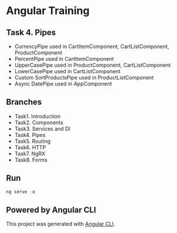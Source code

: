 # Angular Training

## Task 4. Pipes
- CurrencyPipe used in CartItemComponent, CartListComponent, ProductComponent
- PercentPipe used in CartItemComponent
- UpperCasePipe used in ProductComponent, CartListComponent
- LowerCasePipe used in CartListComponent
- Custom SortProductsPipe used in ProductListComponent
- Async DatePipe used in AppComponent

## Branches
 - Task1. Introduction
 - Task2. Components
 - Task3. Services and DI
 - Task4. Pipes
 - Task5. Routing
 - Task6. HTTP
 - Task7. NgRX
 - Task8. Forms

## Run
```js
ng serve -o
```

## Powered by Angular CLI
This project was generated with [Angular CLI](https://github.com/angular/angular-cli).
